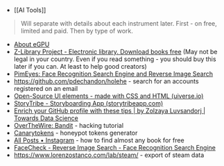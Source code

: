 -  [[AI Tools]]

>Will separate with details about each instrument later. First - on free, limited and paid. Then by type of work.

- [About eGPU](https://egpu.io/best-egpu-buyers-guide/)
- [Z-Library Project - Electronic library. Download books free](https://z-lib.is/) (May not be legal in your country. Even if you read something - you should buy this later if you can. At least to help good creators)
- [PimEyes: Face Recognition Search Engine and Reverse Image Search](https://pimeyes.com/en)
- https://github.com/pdechandon/holehe - search for an accounts registered on an email
- [Open-Source UI elements - made with CSS and HTML (uiverse.io)](https://uiverse.io/)
- [StoryTribe - Storyboarding App (storytribeapp.com)](https://storytribeapp.com/)
- [Enrich your GitHub profile with these tips | by Zolzaya Luvsandorj | Towards Data Science](https://towardsdatascience.com/enrich-your-github-profile-with-these-tips-272fa1eafe05)
- [OverTheWire: Bandit](https://overthewire.org/wargames/bandit/) - hacking tutorial
- [Canarytokens](https://canarytokens.org/generate) - honeypot tokens generator
- [All Posts • Instagram](https://www.instagram.com/p/Cp2mLiDjNki/) - how to find almost any book for free
- [FaceCheck - Reverse Image Search - Face Recognition Search Engine](https://facecheck.id/)
- https://www.lorenzostanco.com/lab/steam/ - export of steam data